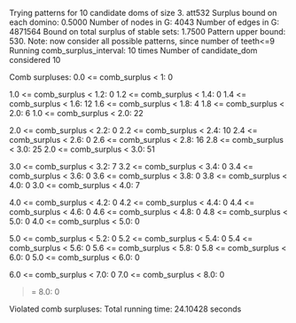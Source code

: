 Trying patterns for 10 candidate doms of size 3. 
att532
Surplus bound on each domino: 0.5000 
Number of nodes in G: 4043 
Number of edges in G: 4871564 
Bound on total surplus of stable sets: 1.7500 
Pattern upper bound: 530. 
 Note: now consider all possible patterns, since number of teeth<=9
Running comb_surplus_interval: 10 times 
Number of candidate_dom considered 10 
 
Comb surpluses: 
0.0 <= comb_surplus < 1:       0 

1.0 <= comb_surplus < 1.2:       0 
1.2 <= comb_surplus < 1.4:       0 
1.4 <= comb_surplus < 1.6:      12 
1.6 <= comb_surplus < 1.8:       4 
1.8 <= comb_surplus < 2.0:       6 
1.0 <= comb_surplus < 2.0:      22 

2.0 <= comb_surplus < 2.2:       0 
2.2 <= comb_surplus < 2.4:      10 
2.4 <= comb_surplus < 2.6:       0 
2.6 <= comb_surplus < 2.8:      16 
2.8 <= comb_surplus < 3.0:      25 
2.0 <= comb_surplus < 3.0:      51 

3.0 <= comb_surplus < 3.2:       7 
3.2 <= comb_surplus < 3.4:       0 
3.4 <= comb_surplus < 3.6:       0 
3.6 <= comb_surplus < 3.8:       0 
3.8 <= comb_surplus < 4.0:       0 
3.0 <= comb_surplus < 4.0:       7 

4.0 <= comb_surplus < 4.2:       0 
4.2 <= comb_surplus < 4.4:       0 
4.4 <= comb_surplus < 4.6:       0 
4.6 <= comb_surplus < 4.8:       0 
4.8 <= comb_surplus < 5.0:       0 
4.0 <= comb_surplus < 5.0:       0 

5.0 <= comb_surplus < 5.2:       0 
5.2 <= comb_surplus < 5.4:       0 
5.4 <= comb_surplus < 5.6:       0 
5.6 <= comb_surplus < 5.8:       0 
5.8 <= comb_surplus < 6.0:       0 
5.0 <= comb_surplus < 6.0:       0 

6.0 <= comb_surplus < 7.0:       0 
7.0 <= comb_surplus < 8.0:       0 
>= 8.0:                          0 

Violated comb surpluses:
Total running time: 24.10428 seconds